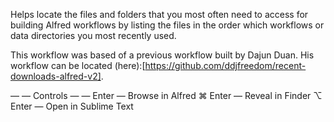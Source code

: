 Helps locate the files and folders that you most often need to access for building Alfred workflows by listing the files in the order which workflows or data directories you most recently used.

This workflow was based of a previous workflow built by Dajun Duan.  His workflow can be located (here):[https://github.com/ddjfreedom/recent-downloads-alfred-v2].

— — Controls — —
Enter   — Browse in Alfred
⌘ Enter — Reveal in Finder
⌥ Enter — Open in Sublime Text
